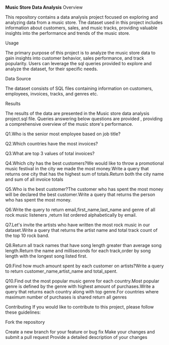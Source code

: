 **Music Store Data Analysis**
Overview

This repository contains a data analysis project focused on exploring and analyzing data from a music store. The dataset used in this project includes information about customers, sales, and music tracks, providing valuable insights into the performance and trends of the music store.

Usage

The primary purpose of this project is to analyze the music store data to gain insights into customer behavior, sales performance, and track popularity. Users can leverage the sql queries provided to explore and analyze the dataset, for their specific needs.

Data Source

The dataset consists of SQL files containing information on customers, employees, invoices, tracks, and genres etc.

Results

The results of the data are presented in the Music store data analysis project.sql file. Queries answering below questions are provided , providing a comprehensive overview of the music store's performance.

Q1.Who is the senior most employee based on job title?

Q2.Which countries have the most invoices?

Q3.What are top 3 values of total invoices?

Q4.Which city has the best customers?We would like to throw a promotional music festival in the city we made the most money.Write a query that returns one city that has the highest sum of totals.Return both the city name and sum of all invoice totals

Q5.Who is the best customer?The customer who has spent the most money will be declared the best customer.Write a query that returns the person who has spent the most money.

Q6.Write the query to return email,first_name,last_name and genre of all rock music listeners ,return list ordered alphabetically by email.

Q7.Let's invite the artists who have written the most rock music in our dataset.Write a query that returns the artist name and total track count of the top 10 rock band.

Q8.Return all track names that have song length greater than average song length.Return the name and milliseconds for each track,order by song length with the longest song listed first.

Q9.Find how much amount spent by each customer on artists?Write a query to return customer_name,artist_name and total_spent.

Q10.Find out the most popular music genre for each country.Most popular genre is defined by the genre with highest amount of purchases.Write a query that returns each country along with top genre.For countries where maximum number of purchases is shared return all genres

Contributing
If you would like to contribute to this project, please follow these guidelines:

Fork the repository

Create a new branch for your feature or bug fix
Make your changes and submit a pull request
Provide a detailed description of your changes
